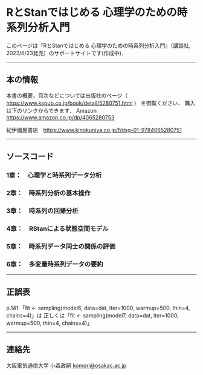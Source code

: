 # RとStanではじめる 心理学のための時系列分析入門 

このページは『RとStanではじめる 心理学のための時系列分析入門』（講談社, 2022/6/23発売）のサポートサイトです(作成中)．

* * *
## 本の情報
本書の概要，目次などについては出版社のページ（
https://www.kspub.co.jp/book/detail/5280751.html 
）
を御覧ください．
購入は下のリンクからできます．
Amazon　https://www.amazon.co.jp/dp/4065280753

紀伊國屋書店　https://www.kinokuniya.co.jp/f/dsg-01-9784065280751

* * *
## ソースコード
### 1章：　心理学と時系列データ分析
### 2章：　時系列分析の基本操作
### 3章：　時系列の回帰分析
### 4章：　RStanによる状態空間モデル
### 5章：　時系列データ同士の関係の評価
### 6章：　多変量時系列データの要約

* * *
## 正誤表

p.141 「fit <- sampling(model6, data=dat, iter=1000, warmup=500, thin=4, chains=4)」は
正しくは「fit <- sampling(model7, data=dat, iter=1000, warmup=500, thin=4, chains=4)」

* * *
## 連絡先
大阪電気通信大学
小森政嗣
komori@osakac.ac.jp
